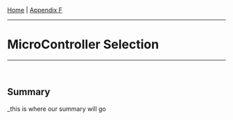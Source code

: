 [Home](https://team307.github.io/) | [Appendix F](https://team307.github.io/Appendix-F-Microcontroller-Selection/)

---
# MicroController Selection
---

<br/>

## Summary

_this is where our summary will go
